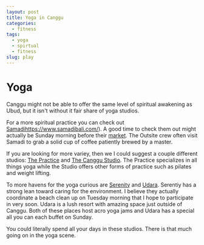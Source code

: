 ```yaml
---
layout: post
title: Yoga in Canggu
categories:
  - fitness
tags:
  - yoga
  - spirtual
  - fitness
slug: play
---
```

# Yoga

Canggu might not be able to offer the same level of spiritual awakening as Ubud, but it isn't without it fair share of yoga studios.

For a more spiritual practice you can check out [Samadi]()https://www.samadibali.com/). A good time to check them out might actually be Sunday morning before their [market](https://www.samadibali.com/organic-sunday-market/). The Outsite crew often visit Samadi to grab a solid cup of coffee patiently brewed by a master.

If you are looking for more variey, then we I could suggest a couple different studios: [The Practice](https://www.thepracticebali.com/yoga/schedule/) and [The Canggu Studio](http://www.thecanggustudio.com/). The Practice specializes in all things yoga while the Studio offers other forms of practice such as pilates and weight lifting.

To more havens for the yoga curious are [Serenity](http://serenitybali.com/en/yoga/schedule/) and [Udara](http://www.udara-bali.com/). Serentiy has a strong lean toward caring for the environment. I believe they actually coordinate a beach clean up on Tuesday morning that I hope to participate in very soon. Udara is a lush resort with amazing space just outside of Canggu. Both of these places host acro yoga jams and Udara has a special all you can each buffet on Sunday.

You could literally spend all your days in these studios. There is that much going on in the yoga scene.